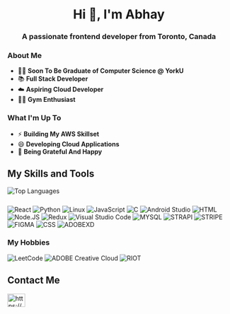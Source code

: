 <h1 align="center">Hi 👋, I'm Abhay</h1>
<h3 align="center">A passionate frontend developer from Toronto, Canada</h3>




### About Me
 - 👨‍🎓 **Soon To Be Graduate of Computer Science @ YorkU**
 - 📚 **Full Stack Developer** 
 - ☁️ **Aspiring Cloud Developer** 
 - 💪🏼 **Gym Enthusiast**
   

### What I'm Up To
 - ⚡ **Building My AWS Skillset** 
 - 😄 **Developing Cloud Applications** 
 - 🌱  **Being Grateful And Happy** 

## My Skills and Tools
<div align="center" style="display: flex; flex-direction: row;">
  <img src="https://github-readme-stats.vercel.app/api/top-langs/?username=AJDevCode&layout=compact&theme=dark#gh-dark-mode-only" alt="Top Languages" />
  <p></p>
</div>

<p>
<img alt="React" src="https://img.shields.io/badge/React-61DAFB?logo=react&logoColor=white&style=for-the-badge" />
<img alt = "Python" src="https://img.shields.io/badge/Python-3776AB.svg?style=for-the-badge&logo=Python&logoColor=white" />

<img alt="Linux" src="https://img.shields.io/badge/Linux-FCC624.svg?style=for-the-badge&logo=Linux&logoColor=black" />
 <img alt="JavaScript" src="https://img.shields.io/badge/JavaScript-F7DF1E?logo=javascript&logoColor=white&style=for-the-badge" />
<img alt="C"  src ="https://img.shields.io/badge/C-A8B9CC.svg?style=for-the-badge&logo=C&logoColor=black" />
<img alt="Android Studio" src ="https://img.shields.io/badge/Android%20Studio-3DDC84.svg?style=for-the-badge&logo=Android-Studio&logoColor=white" />
 <img alt=HTML 5" src= "https://img.shields.io/badge/HTML5-E34F26.svg?style=for-the-badge&logo=HTML5&logoColor=white" />
  <img alt="Node.JS" src="https://img.shields.io/badge/Node.js-339933.svg?style=for-the-badge&logo=nodedotjs&logoColor=white" />
  <img alt="Redux" src="https://img.shields.io/badge/Redux-764ABC.svg?style=for-the-badge&logo=Redux&logoColor=white" />
  <img alt="Visual Studio Code" src="https://img.shields.io/badge/Visual%20Studio%20Code-007ACC.svg?style=for-the-badge&logo=Visual-Studio-Code&logoColor=white" />
 <img alt="MYSQL" src="https://img.shields.io/badge/MySQL-4479A1.svg?style=for-the-badge&logo=MySQL&logoColor=white" />
  <img alt ="STRAPI" src="https://img.shields.io/badge/Strapi-2F2E8B.svg?style=for-the-badge&logo=Strapi&logoColor=white"/>
 <img alt="STRIPE" src ="https://img.shields.io/badge/Stripe-008CDD.svg?style=for-the-badge&logo=Stripe&logoColor=white" />
 <img alt="FIGMA" src= "https://img.shields.io/badge/Figma-F24E1E.svg?style=for-the-badge&logo=Figma&logoColor=white" />
 <img alt ="CSS" src="https://img.shields.io/badge/CSS3-1572B6.svg?style=for-the-badge&logo=CSS3&logoColor=white"/>
 <img alt ="ADOBEXD" src="https://img.shields.io/badge/Adobe%20XD-FF61F6.svg?style=for-the-badge&logo=Adobe-XD&logoColor=white"/>


  
 </p>

 
### My Hobbies
<p>
<img alt="LeetCode" src="https://img.shields.io/badge/LeetCode-000000?style=for-the-badge&logo=LeetCode&logoColor=#d16c06" />
<img alt="ADOBE Creative Cloud" src="https://img.shields.io/badge/Adobe%20Creative%20Cloud-DA1F26.svg?style=for-the-badge&logo=Adobe-Creative-Cloud&logoColor=white"/>
<img alt ="RIOT" src="https://img.shields.io/badge/Riot%20Games-D32936.svg?style=for-the-badge&logo=Riot-Games&logoColor=white"/>

 
</p>

## Contact Me


  <a href="https://linkedin.com/in/https://www.linkedin.com/in/atsodhi/" target="blank"><img align="center" src="https://raw.githubusercontent.com/rahuldkjain/github-profile-readme-generator/master/src/images/icons/Social/linked-in-alt.svg" alt="https://www.linkedin.com/in/atsodhi/" height="30" width="40" /></a>
</a>







<!--
**AJDevCode/AJDevCode** is a ✨ _special_ ✨ repository because its `README.md` (this file) appears on your GitHub profile.

Here are some ideas to get you started:

- 🔭 I’m currently working on ...
- 🌱 I’m currently learning ...
- 👯 I’m looking to collaborate on ...
 🤔 I’m looking for help with ...
- 💬 Ask me about ...
- 📫 How to reach me: ...
- 😄 Pronouns: ...
- ⚡ Fun fact: ...
-->





